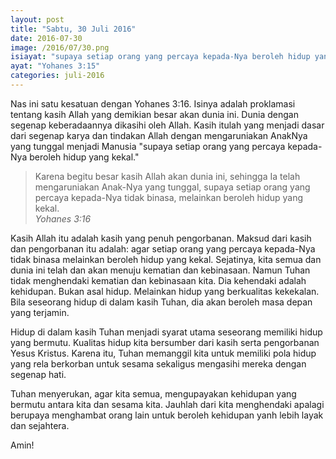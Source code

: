 ```yaml
---
layout: post
title: "Sabtu, 30 Juli 2016"
date: 2016-07-30
image: /2016/07/30.png
isiayat: "supaya setiap orang yang percaya kepada-Nya beroleh hidup yang kekal."
ayat: "Yohanes 3:15"
categories: juli-2016
---
```


Nas ini satu kesatuan dengan Yohanes 3:16. Isinya adalah proklamasi tentang kasih Allah yang demikian besar akan dunia ini. Dunia dengan segenap keberadaannya dikasihi oleh Allah. Kasih itulah yang menjadi dasar dari segenap karya dan tindakan Allah dengan mengaruniakan AnakNya yang tunggal menjadi Manusia "supaya setiap orang yang percaya kepada-Nya beroleh hidup yang kekal."

<blockquote>Karena begitu besar kasih Allah akan dunia ini, sehingga Ia telah mengaruniakan Anak-Nya yang tunggal, supaya setiap orang yang percaya kepada-Nya tidak binasa, melainkan beroleh hidup yang kekal.
<br /><cite>Yohanes 3:16</cite></blockquote>

Kasih Allah itu adalah kasih yang penuh pengorbanan. Maksud dari kasih dan pengorbanan itu adalah: agar setiap orang yang percaya kepada-Nya tidak binasa melainkan beroleh hidup yang kekal. Sejatinya, kita semua dan dunia ini telah dan akan menuju kematian dan kebinasaan. Namun Tuhan tidak menghendaki kematian dan kebinasaan kita. Dia kehendaki adalah kehidupan. Bukan asal hidup. Melainkan hidup yang berkualitas kekekalan. Bila seseorang hidup di dalam kasih Tuhan, dia akan beroleh masa depan yang terjamin.

Hidup di dalam kasih Tuhan menjadi syarat utama seseorang memiliki hidup yang bermutu. Kualitas hidup kita bersumber dari kasih serta pengorbanan Yesus Kristus. Karena itu, Tuhan memanggil kita untuk memiliki pola hidup yang rela berkorban untuk sesama sekaligus mengasihi mereka dengan segenap hati.

Tuhan menyerukan, agar kita semua, mengupayakan kehidupan yang bermutu antara kita dan sesama kita. Jauhlah dari kita menghendaki apalagi berupaya menghambat orang lain untuk beroleh kehidupan yanh lebih layak dan sejahtera.

Amin!
